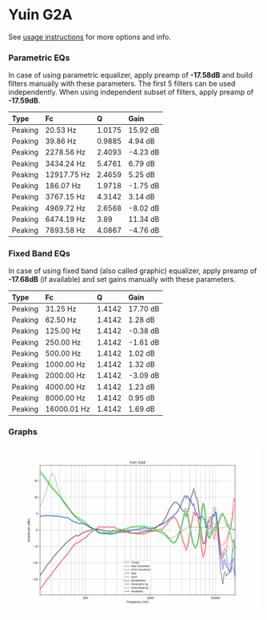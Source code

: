 # Yuin G2A
See [usage instructions](https://github.com/jaakkopasanen/AutoEq#usage) for more options and info.

### Parametric EQs
In case of using parametric equalizer, apply preamp of **-17.58dB** and build filters manually
with these parameters. The first 5 filters can be used independently.
When using independent subset of filters, apply preamp of **-17.59dB**.

| Type    | Fc          |      Q | Gain     |
|:--------|:------------|:-------|:---------|
| Peaking | 20.53 Hz    | 1.0175 | 15.92 dB |
| Peaking | 39.86 Hz    | 0.9885 | 4.94 dB  |
| Peaking | 2278.56 Hz  | 2.4093 | -4.23 dB |
| Peaking | 3434.24 Hz  | 5.4761 | 6.79 dB  |
| Peaking | 12917.75 Hz | 2.4659 | 5.25 dB  |
| Peaking | 186.07 Hz   | 1.9718 | -1.75 dB |
| Peaking | 3767.15 Hz  | 4.3142 | 3.14 dB  |
| Peaking | 4969.72 Hz  | 2.6568 | -8.02 dB |
| Peaking | 6474.19 Hz  | 3.89   | 11.34 dB |
| Peaking | 7893.58 Hz  | 4.0867 | -4.76 dB |

### Fixed Band EQs
In case of using fixed band (also called graphic) equalizer, apply preamp of **-17.68dB**
(if available) and set gains manually with these parameters.

| Type    | Fc          |      Q | Gain     |
|:--------|:------------|:-------|:---------|
| Peaking | 31.25 Hz    | 1.4142 | 17.70 dB |
| Peaking | 62.50 Hz    | 1.4142 | 1.28 dB  |
| Peaking | 125.00 Hz   | 1.4142 | -0.38 dB |
| Peaking | 250.00 Hz   | 1.4142 | -1.61 dB |
| Peaking | 500.00 Hz   | 1.4142 | 1.02 dB  |
| Peaking | 1000.00 Hz  | 1.4142 | 1.32 dB  |
| Peaking | 2000.00 Hz  | 1.4142 | -3.09 dB |
| Peaking | 4000.00 Hz  | 1.4142 | 1.23 dB  |
| Peaking | 8000.00 Hz  | 1.4142 | 0.95 dB  |
| Peaking | 16000.01 Hz | 1.4142 | 1.69 dB  |

### Graphs
![](./Yuin%20G2A.png)